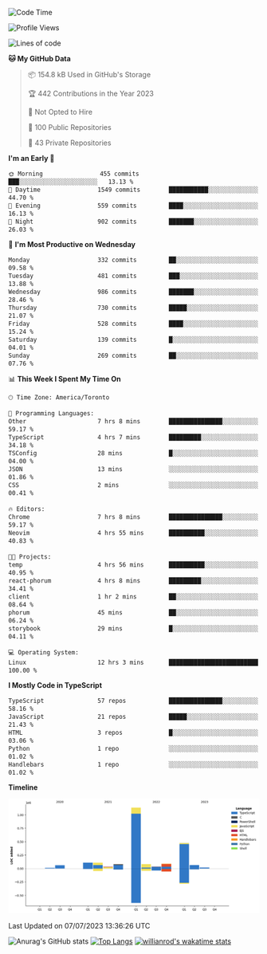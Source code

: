<!--START_SECTION:waka-->
![Code Time](http://img.shields.io/badge/Code%20Time-384%20hrs%2021%20mins-blue)

![Profile Views](http://img.shields.io/badge/Profile%20Views-0-blue)

![Lines of code](https://img.shields.io/badge/From%20Hello%20World%20I%27ve%20Written-2.3%20million%20lines%20of%20code-blue)

**🐱 My GitHub Data** 

> 📦 154.8 kB Used in GitHub's Storage 
 > 
> 🏆 442 Contributions in the Year 2023
 > 
> 🚫 Not Opted to Hire
 > 
> 📜 100 Public Repositories 
 > 
> 🔑 43 Private Repositories 
 > 
**I'm an Early 🐤** 

```text
🌞 Morning                455 commits         ███░░░░░░░░░░░░░░░░░░░░░░   13.13 % 
🌆 Daytime                1549 commits        ███████████░░░░░░░░░░░░░░   44.70 % 
🌃 Evening                559 commits         ████░░░░░░░░░░░░░░░░░░░░░   16.13 % 
🌙 Night                  902 commits         ███████░░░░░░░░░░░░░░░░░░   26.03 % 
```
📅 **I'm Most Productive on Wednesday** 

```text
Monday                   332 commits         ██░░░░░░░░░░░░░░░░░░░░░░░   09.58 % 
Tuesday                  481 commits         ███░░░░░░░░░░░░░░░░░░░░░░   13.88 % 
Wednesday                986 commits         ███████░░░░░░░░░░░░░░░░░░   28.46 % 
Thursday                 730 commits         █████░░░░░░░░░░░░░░░░░░░░   21.07 % 
Friday                   528 commits         ████░░░░░░░░░░░░░░░░░░░░░   15.24 % 
Saturday                 139 commits         █░░░░░░░░░░░░░░░░░░░░░░░░   04.01 % 
Sunday                   269 commits         ██░░░░░░░░░░░░░░░░░░░░░░░   07.76 % 
```


📊 **This Week I Spent My Time On** 

```text
🕑︎ Time Zone: America/Toronto

💬 Programming Languages: 
Other                    7 hrs 8 mins        ███████████████░░░░░░░░░░   59.17 % 
TypeScript               4 hrs 7 mins        █████████░░░░░░░░░░░░░░░░   34.18 % 
TSConfig                 28 mins             █░░░░░░░░░░░░░░░░░░░░░░░░   04.00 % 
JSON                     13 mins             ░░░░░░░░░░░░░░░░░░░░░░░░░   01.86 % 
CSS                      2 mins              ░░░░░░░░░░░░░░░░░░░░░░░░░   00.41 % 

🔥 Editors: 
Chrome                   7 hrs 8 mins        ███████████████░░░░░░░░░░   59.17 % 
Neovim                   4 hrs 55 mins       ██████████░░░░░░░░░░░░░░░   40.83 % 

🐱‍💻 Projects: 
temp                     4 hrs 56 mins       ██████████░░░░░░░░░░░░░░░   40.95 % 
react-phorum             4 hrs 8 mins        █████████░░░░░░░░░░░░░░░░   34.41 % 
client                   1 hr 2 mins         ██░░░░░░░░░░░░░░░░░░░░░░░   08.64 % 
phorum                   45 mins             ██░░░░░░░░░░░░░░░░░░░░░░░   06.24 % 
storybook                29 mins             █░░░░░░░░░░░░░░░░░░░░░░░░   04.11 % 

💻 Operating System: 
Linux                    12 hrs 3 mins       █████████████████████████   100.00 % 
```

**I Mostly Code in TypeScript** 

```text
TypeScript               57 repos            ███████████████░░░░░░░░░░   58.16 % 
JavaScript               21 repos            █████░░░░░░░░░░░░░░░░░░░░   21.43 % 
HTML                     3 repos             █░░░░░░░░░░░░░░░░░░░░░░░░   03.06 % 
Python                   1 repo              ░░░░░░░░░░░░░░░░░░░░░░░░░   01.02 % 
Handlebars               1 repo              ░░░░░░░░░░░░░░░░░░░░░░░░░   01.02 % 
```



**Timeline**

![Lines of Code chart](https://raw.githubusercontent.com/wise-introvert/wise-introvert/master/assets/bar_graph.png)


 Last Updated on 07/07/2023 13:36:26 UTC
<!--END_SECTION:waka-->

![Anurag's GitHub stats](https://github-readme-stats.vercel.app/api?username=wise-introvert&count_private=true&show_icons=true)
[![Top Langs](https://github-readme-stats.vercel.app/api/top-langs/?username=wise-introvert&langs_count=10)](https://github.com/anuraghazra/github-readme-stats)
[![willianrod's wakatime stats](https://github-readme-stats.vercel.app/api/wakatime?username=wiseintrovert)](https://github.com/anuraghazra/github-readme-stats)
